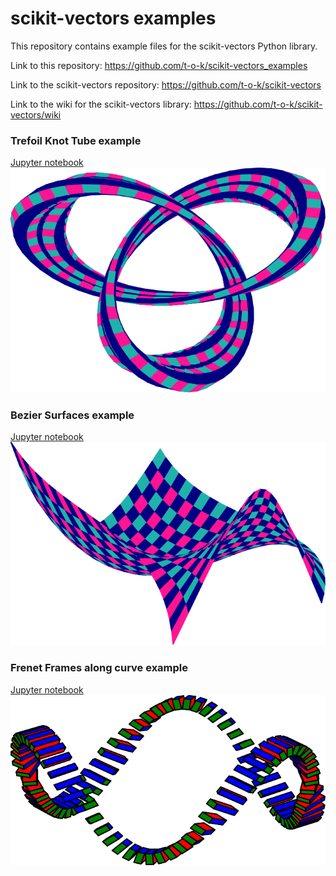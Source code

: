 # scikit-vectors examples

This repository contains example files for the scikit-vectors Python library.

Link to this repository: https://github.com/t-o-k/scikit-vectors_examples

Link to the scikit-vectors repository: https://github.com/t-o-k/scikit-vectors

Link to the wiki for the scikit-vectors library: https://github.com/t-o-k/scikit-vectors/wiki

### Trefoil Knot Tube example
[Jupyter notebook](Trefoil_Knot_Tube.ipynb)\
![Trefoil Knot Tube](images/Trefoil_Knot_Tube.svg)

### Bezier Surfaces example
[Jupyter notebook](Bezier_Surfaces.ipynb)\
![Bezier Surfaces](images/Bezier_Surfaces.svg)

### Frenet Frames along curve example
[Jupyter notebook](Frenet_Frames_along_curve.ipynb)\
![Frenet Frames along curve](images/Frenet_Frames_along_curve.svg)
